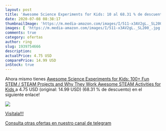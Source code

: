 ```yaml
---
layout: post
title: 'Awesome Science Experiments for Kids: 10 al 68.31 % de descuento'
date: 2020-07-08 08:38:17
thumbnailImage: 'https://m.media-amazon.com/images/I/511-x3AV2gL._SL200_.jpg'
images: [ 'https://m.media-amazon.com/images/I/511-x3AV2gL._SL200_.jpg' ]
comments: true
category: ofertas
author: ring
slug: 1939754666
description:
actualPrice: 4.75 USD
comparePrice: 14.99 USD
inStock: true
---
```


Ahora mismo tienes [Awesome Science Experiments for Kids: 100+ Fun STEM / STEAM Projects and Why They Work  Awesome STEAM Activities for Kids ](https://www.amazon.com/dp/1939754666/?tag=redken08-20) a 4.75 USD (original: 14.99 USD) (68.31 %  de descuento) en el siguiente enlace!

[![](https://m.media-amazon.com/images/I/511-x3AV2gL._SL200_.jpg)](https://www.amazon.com/dp/1939754666/?tag=redken08-20)

[Visítala!!!](https://www.amazon.com/dp/1939754666/?tag=redken08-20)

[Consulta otras ofertas en nuestro canal de telegram](https://t.me/s/ofertas25)
